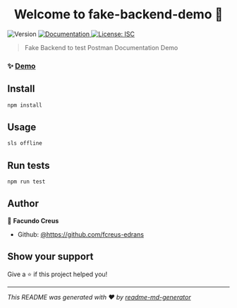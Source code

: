 <h1 align="center">Welcome to fake-backend-demo 👋</h1>
<p>
  <img alt="Version" src="https://img.shields.io/badge/version-1.0.0-blue.svg?cacheSeconds=2592000" />
  <a href="https://github.com/fcreus-edrans/fake-backend-demo/blob/main/documentation/fake-backend-demo.md" target="_blank">
    <img alt="Documentation" src="https://img.shields.io/badge/documentation-yes-brightgreen.svg" />
  </a>
  <a href="#" target="_blank">
    <img alt="License: ISC" src="https://img.shields.io/badge/License-ISC-yellow.svg" />
  </a>
</p>

> Fake Backend to test Postman Documentation Demo

### ✨ [Demo](https://github.com/fcreus-edrans/fake-backend-demo)

## Install

```sh
npm install
```

## Usage

```sh
sls offline
```

## Run tests

```sh
npm run test
```

## Author

👤 **Facundo Creus**

* Github: [@https:\/\/github.com\/fcreus-edrans](https://github.com/https:\/\/github.com\/fcreus-edrans)

## Show your support

Give a ⭐️ if this project helped you!

***
_This README was generated with ❤️ by [readme-md-generator](https://github.com/kefranabg/readme-md-generator)_